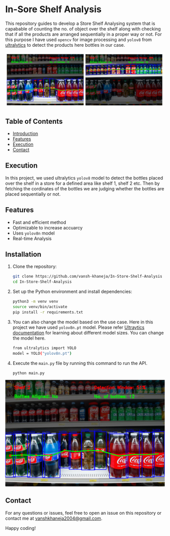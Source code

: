 # In-Sore Shelf Analysis 
This repository guides to develop a Store Shelf Analysing system that is capabable of counting the no. of object over the shelf along with checking that if all the products are arranged sequentially in a proper way or not. For this purpose I have used ```opencv``` for image processing and ```yolov8``` from [ultralytics](https://docs.ultralytics.com/modes/predict/) to detect the products here bottles in our case.

![Alt Text - description of the image](https://github.com/vansh-khaneja/In-Store-Shelf-Analysis/blob/main/cobined_output.png?raw=true)

## Table of Contents

- [Introduction](#introduction)
- [Features](#features)
- [Execution](#execution)
- [Contact](#contact)

## Execution

In this project, we used ultralytics ```yolov8``` model to detect the bottles placed over the shelf in a store for a defined area like shelf 1, shelf 2 etc. Then by fetching the cordinates of the bottles we are judging whether the bottles are placed sequentially or not.


## Features

- Fast and efficient method
- Optimizable to increase accuarcy
- Uses `yolov8n` model
- Real-time Analysis

## Installation

1. Clone the repository:

    ```sh
    git clone https://github.com/vansh-khaneja/In-Store-Shelf-Analysis
    cd In-Store-Shelf-Analysis
    ```

2. Set up the Python environment and install dependencies:

    ```sh
    python3 -m venv venv
    source venv/bin/activate
    pip install -r requirements.txt
    ```

3. You can also change the model based on the use case. Here in this project we have used ```yolov8n.pt``` model. Please refer [Ultraytics documentation](https://docs.ultralytics.com/models/yolov8/#supported-tasks-and-modes) for learning about different model sizes. You can change the model here.
   
    ```sh
    from ultralytics import YOLO
    model = YOLO("yolov8n.pt")
    
    ```

4. Execute the ```main.py``` file by running this command to run the API.

    ```sh
    python main.py
    ```
    
![Alt Text - description of the image](https://github.com/vansh-khaneja/In-Store-Shelf-Analysis/blob/main/output1.png?raw=true)


## Contact

For any questions or issues, feel free to open an issue on this repository or contact me at vanshkhaneja2004@gmail.com.

Happy coding!
    
